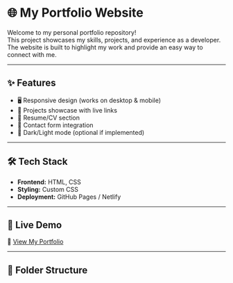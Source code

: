 # 🌐 My Portfolio Website

Welcome to my personal portfolio repository!  
This project showcases my skills, projects, and experience as a developer.  
The website is built to highlight my work and provide an easy way to connect with me.  

---

## ✨ Features
- 🖥️ Responsive design (works on desktop & mobile)  
- 📂 Projects showcase with live links  
- 📜 Resume/CV section  
- 📧 Contact form integration  
- 🌙 Dark/Light mode (optional if implemented)  

---

## 🛠️ Tech Stack
- **Frontend:** HTML, CSS
- **Styling:** Custom CSS  
- **Deployment:** GitHub Pages / Netlify  

---

## 🚀 Live Demo
🔗 [View My Portfolio](https://sinchandas-pixel.github.io/my_portfolio/)  

---

## 📂 Folder Structure
